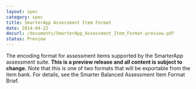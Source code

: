 ```yaml
---
layout: spec
category: spec
title: SmarterApp Assessment Item Format
date: 2014-04-22
docurl: /documents/SmarterApp_Assessment_Item_Format-preview.pdf
status: Preview
---
```

The encoding format for assessment items supported by the SmarterApp assessment suite. __This is a preview release and all content is subject to change.__ Note that this is one of two formats that will be exportable from the item bank. For details, see the Smarter Balanced Assessment Item Format Brief.

